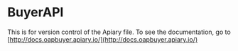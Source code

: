 BuyerAPI
========

This is for version control of the Apiary file. To see the documentation, go to [http://docs.oapbuyer.apiary.io/](http://docs.oapbuyer.apiary.io/)
